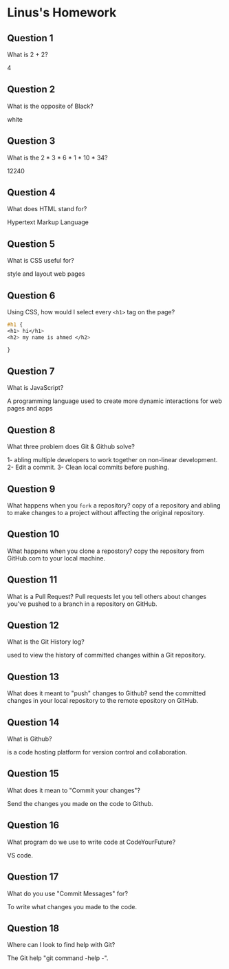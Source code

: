 # Linus's Homework

## Question 1

What is 2 + 2?

4

## Question 2

What is the opposite of Black?

white

## Question 3

What is the  2 * 3 * 6 * 1 * 10 * 34?

12240

## Question 4 

What does HTML stand for?

Hypertext Markup Language

## Question 5

What is CSS useful for?

style and layout web pages

## Question 6

Using CSS, how would I select every `<h1>` tag on the page?

```css
#h1 {
<h1> hi</h1>
<h2> my name is ahmed </h2> 

}
```

## Question 7

What is JavaScript?

A programming language used to create more dynamic interactions for web pages and apps

## Question 8

What three problem does Git & Github solve?

1- abling multiple developers to work together on non-linear development.
2- Edit a commit.
3- Clean local commits before pushing.


## Question 9

What happens when you `fork` a repository?
copy of a repository and abling to make changes to a project without affecting the original repository.

## Question 10 

What happens when you clone a repostory?
copy the repository from GitHub.com to your local machine.

## Question 11

What is a Pull Request?
Pull requests let you tell others about changes you've pushed to a branch in a repository on GitHub.

## Question 12

What is the Git History log?

used to view the history of committed changes within a Git repository.

## Question 13

What does it meant to "push" changes to Github?
send the committed changes in your local repository to the remote 
epository on GitHub.

## Question 14

What is Github?

is a code hosting platform for version control and collaboration.

## Question 15

What does it mean to "Commit your changes"?

Send the changes you made on the code to Github.

## Question 16

What program do we use to write code at CodeYourFuture?

VS code.

## Question 17

What do you use "Commit Messages" for?

To write what changes you made to the code.

## Question 18

Where can I look to find help with Git?

The Git help "git command -help -".
